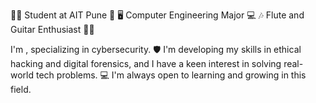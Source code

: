 👨‍🎓 Student at AIT Pune 🏫
🖥️ Computer Engineering Major 💻
🎶 Flute and Guitar Enthusiast 🎸🎵

I'm , specializing in cybersecurity. 🛡️ I'm developing my skills in ethical hacking and digital forensics, and I have a keen interest in solving real-world tech problems. 💻 I'm always open to learning and growing in this field.
